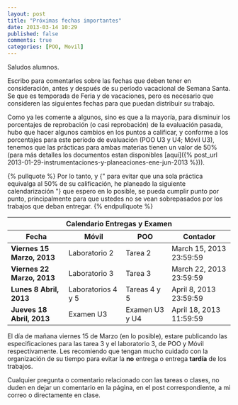 ```yaml
---
layout: post
title: "Próximas fechas importantes"
date: 2013-03-14 10:29
published: false
comments: true
categories: [POO, Movil]
---
```

Saludos alumnos.

Escribo para comentarles sobre las fechas que deben tener en consideración, antes y después de su período vacacional de Semana Santa. Se que es temporada de Feria y de vacaciones, pero es necesario que consideren las siguientes fechas para que puedan distribuir su trabajo.

<!--more-->

Como ya les comente a algunos, sino es que a la mayoría, para disminuir los porcentajes de reprobación (o casi reprobación) de la evaluación pasada, hubo que hacer algunos cambios en los puntos a calificar, y conforme a los porcentajes para este período de evaluación (POO U3 y U4; Móvil U3), tenemos que las prácticas para ambas materias tienen un valor de 50% (para más detalles los documentos estan disponibles [aquí]({% post_url 2013-01-29-instrumentaciones-y-planeaciones-ene-jun-2013 %})).

{% pullquote %}
Por lo tanto, y {" para evitar que una sola práctica equivalga al 50% de su calificación, he planeado la siguiente calendarización "} que espero en lo posible, se pueda cumplir punto por punto, principalmente para que ustedes no se vean sobrepasados por los trabajos que deban entregar.
{% endpullquote %}

<table class="table table-striped table-bordered">
    <thead>
        <tr>
            <th colspan="4">Calendario Entregas y Examen</th>
        </tr>
        <tr>
            <th>Fecha</th>
            <th>Móvil</th>
            <th>POO</th>
            <th>Contador</th>
        </tr>
    </thead>
    <tbody>
        <tr>
            <td><strong>Viernes 15 Marzo, 2013</strong></td>
            <td>Laboratorio 2</td>
            <td>Tarea 2</td>
            <td><div class="countdown">March 15, 2013 23:59:59</div></td>
        </tr>
        <tr>
            <td><strong>Viernes 22 Marzo, 2013</strong></td>
            <td>Laboratorio 3</td>
            <td>Tarea 3</td>
            <td><div class="countdown">March 22, 2013 23:59:59</div></td>
        </tr>
        <tr>
            <td><strong>Lunes 8 Abril, 2013</strong></td>
            <td>Laboratorios 4 y 5</td>
            <td>Tareas 4 y 5</td>
            <td><div class="countdown">April 8, 2013 23:59:59</div></td>
        </tr>
        <tr>
            <td><strong>Jueves 18 Abril, 2013</strong></td>
            <td>Examen U3</td>
            <td>Examen U3 y U4</td>
            <td><div class="countdown">April 18, 2013 11:59:59</div></td>
        </tr>
    </tbody>
</table>

El día de mañana viernes 15 de Marzo (en lo posible), estare publicando las especificaciones para las tarea 3 y el laboratorio 3, de POO y Móvil respectivamente. Les recomiendo que tengan mucho cuidado con la organización de su tiempo para evitar la __no__ entrega o entrega __tardía__ de los trabajos.

Cualquier pregunta o comentario relacionado con las tareas o clases, no duden en dejar un comentario en la página, en el post correspondiente, a mi correo o directamente en clase.